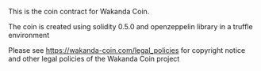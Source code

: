 This is the coin contract for Wakanda Coin.

The coin is created using solidity 0.5.0 and openzeppelin library in a truffle environment

Please see https://wakanda-coin.com/legal_policies for copyright notice and other legal policies of the Wakanda Coin project


